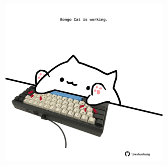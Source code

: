 <!-- built at 20/02/2021, 23:01:41 UTC -->
<p align="center">
  <img width="500" height="500" src="./ReadmeImage.svg">
</p>
